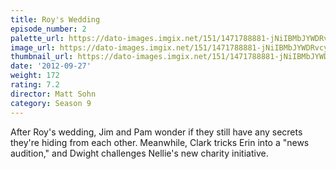 ```yaml
---
title: Roy's Wedding
episode_number: 2
palette_url: https://dato-images.imgix.net/151/1471788881-jNiIBMbJYWDRvcyhEUHEyC1P02l.jpg?ixlib=rb-1.1.0&ch=DPR%2CWidth&auto=enhance&palette=json
image_url: https://dato-images.imgix.net/151/1471788881-jNiIBMbJYWDRvcyhEUHEyC1P02l.jpg?ixlib=rb-1.1.0&ch=DPR%2CWidth&auto=compress%2Cformat&w=500
thumbnail_url: https://dato-images.imgix.net/151/1471788881-jNiIBMbJYWDRvcyhEUHEyC1P02l.jpg?ixlib=rb-1.1.0&ch=DPR%2CWidth&auto=enhance&w=500&h=280&fit=crop&fm=jpg
date: '2012-09-27'
weight: 172
rating: 7.2
director: Matt Sohn
category: Season 9
---
```


After Roy's wedding, Jim and Pam wonder if they still have any secrets they're hiding from each other. Meanwhile, Clark tricks Erin into a "news audition," and Dwight challenges Nellie's new charity initiative.